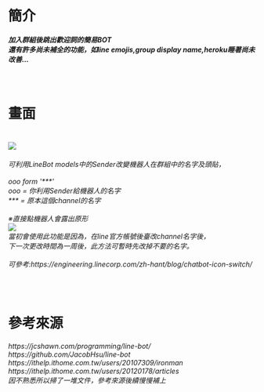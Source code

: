 # 簡介

<h5>
  加入群組後跳出歡迎詞的簡易BOT<br> 
  還有許多尚未補全的功能，如line emojis,group display name,heroku睡著尚未改善...</h5><br>

  <h1> 畫面 <h1/>  
    <img src="https://i.imgur.com/4mx7hSN.png">
    <h6>
    可利用LineBot models中的Sender改變機器人在群組中的名字及頭貼，<br><br>
    ooo form '***'<br>
      ooo = 你利用Sender給機器人的名字<br>
      *** = 原本這個channel的名字<br><br>
    ※直接點機器人會露出原形<br>
    <img src="https://i.imgur.com/ebxzhlF.png"><br>
    當初會使用此功能是因為，在line官方帳號後臺改channel名字後，<br>
    下一次更改時間為一周後，此方法可暫時先改掉不要的名字。<br><br>
    可參考:https://engineering.linecorp.com/zh-hant/blog/chatbot-icon-switch/    
    <h6/>
      
<br>

<h1>參考來源
  
<h6>
  https://jcshawn.com/programming/line-bot/<br> 
  https://github.com/JacobHsu/line-bot<br> 
  https://ithelp.ithome.com.tw/users/20107309/ironman<br> 
  https://ithelp.ithome.com.tw/users/20120178/articles<br> 
  因不熟悉所以掃了一堆文件，參考來源後續慢慢補上
</h6>


